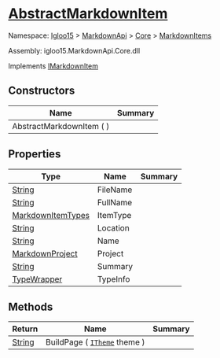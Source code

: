 # [AbstractMarkdownItem](./AbstractMarkdownItem.md)

Namespace: [Igloo15]() > [MarkdownApi]() > [Core](./../README.md) > [MarkdownItems](./README.md)

Assembly: igloo15.MarkdownApi.Core.dll

Implements [IMarkdownItem](./../Interfaces/IMarkdownItem.md)


## Constructors

| Name | Summary | 
| --- | --- | 
| AbstractMarkdownItem (  ) |  | 


## Properties

| Type | Name | Summary | 
| --- | --- | --- | 
| [String](https://docs.microsoft.com/en-us/dotnet/api/System.String) | FileName |  | 
| [String](https://docs.microsoft.com/en-us/dotnet/api/System.String) | FullName |  | 
| [MarkdownItemTypes](./../MarkdownItemTypes.md) | ItemType |  | 
| [String](https://docs.microsoft.com/en-us/dotnet/api/System.String) | Location |  | 
| [String](https://docs.microsoft.com/en-us/dotnet/api/System.String) | Name |  | 
| [MarkdownProject](./MarkdownProject.md) | Project |  | 
| [String](https://docs.microsoft.com/en-us/dotnet/api/System.String) | Summary |  | 
| [TypeWrapper](./../TypeWrapper.md) | TypeInfo |  | 


## Methods

| Return | Name | Summary | 
| --- | --- | --- | 
| [String](https://docs.microsoft.com/en-us/dotnet/api/System.String) | BuildPage ( [`ITheme`](./../Interfaces/ITheme.md) theme ) |  | 


